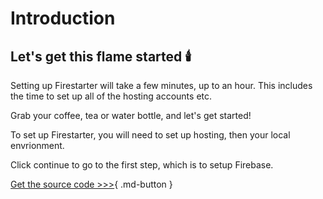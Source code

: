 # Introduction

## Let's get this flame started 🕯️ 

Setting up Firestarter will take a few minutes, up to an hour. This includes the time to set up all of the hosting accounts etc.

Grab your coffee, tea or water bottle, and let's get started!

To set up Firestarter, you will need to set up hosting, then your local envrionment.

Click continue to go to the first step, which is to setup Firebase.

[Get the source code >>>](getthecode.md){ .md-button }